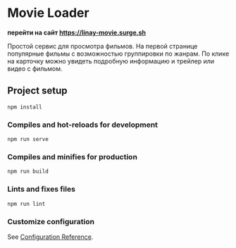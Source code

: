 # Movie Loader
**перейти на сайт https://linay-movie.surge.sh**

Простой сервис для просмотра фильмов. На первой странице популярные фильмы с возможностью группировки по жанрам. По клике на карточку можно увидеть подробную информацию и трейлер или видео с фильмом.

## Project setup
```
npm install
```

### Compiles and hot-reloads for development
```
npm run serve
```

### Compiles and minifies for production
```
npm run build
```

### Lints and fixes files
```
npm run lint
```

### Customize configuration
See [Configuration Reference](https://cli.vuejs.org/config/).
